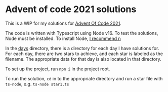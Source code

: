 # Advent of code 2021 solutions

This is a WIP for my solutions for [Advent Of Code 2021](https://adventofcode.com/2021/).

The code is written with Typescript using Node v16. To test the solutions, Node must be installed. To install Node, [I recommend n](https://github.com/tj/n)

In the [days](./days) directory, there is a directory for each day I have solutions for. For each day, there are two stars to achieve, and each star is labeled as the filename. The appropriate data for that day is also located in that directory.

To set up the project, run `npm i` in the project root.

To run the solution, `cd` in to the appropriate directory and run a star file with `ts-node`, e.g. `ts-node star1.ts`